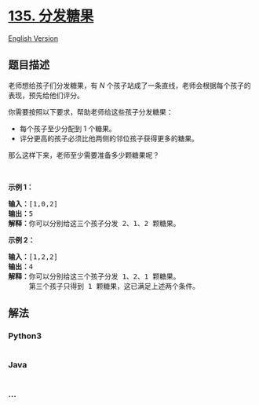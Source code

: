 # [135. 分发糖果](https://leetcode-cn.com/problems/candy)

[English Version](/solution/0100-0199/0135.Candy/README_EN.md)

## 题目描述

<!-- 这里写题目描述 -->

<p>老师想给孩子们分发糖果，有 <em>N</em> 个孩子站成了一条直线，老师会根据每个孩子的表现，预先给他们评分。</p>

<p>你需要按照以下要求，帮助老师给这些孩子分发糖果：</p>

<ul>
	<li>每个孩子至少分配到 1 个糖果。</li>
	<li>评分更高的孩子必须比他两侧的邻位孩子获得更多的糖果。</li>
</ul>

<p>那么这样下来，老师至少需要准备多少颗糖果呢？</p>

<p> </p>

<p><strong>示例 1：</strong></p>

<pre>
<strong>输入：</strong>[1,0,2]
<strong>输出：</strong>5
<strong>解释：</strong>你可以分别给这三个孩子分发 2、1、2 颗糖果。
</pre>

<p><strong>示例 2：</strong></p>

<pre>
<strong>输入：</strong>[1,2,2]
<strong>输出：</strong>4
<strong>解释：</strong>你可以分别给这三个孩子分发 1、2、1 颗糖果。
     第三个孩子只得到 1 颗糖果，这已满足上述两个条件。</pre>


## 解法

<!-- 这里可写通用的实现逻辑 -->

<!-- tabs:start -->

### **Python3**

<!-- 这里可写当前语言的特殊实现逻辑 -->

```python

```

### **Java**

<!-- 这里可写当前语言的特殊实现逻辑 -->

```java

```

### **...**

```

```

<!-- tabs:end -->
